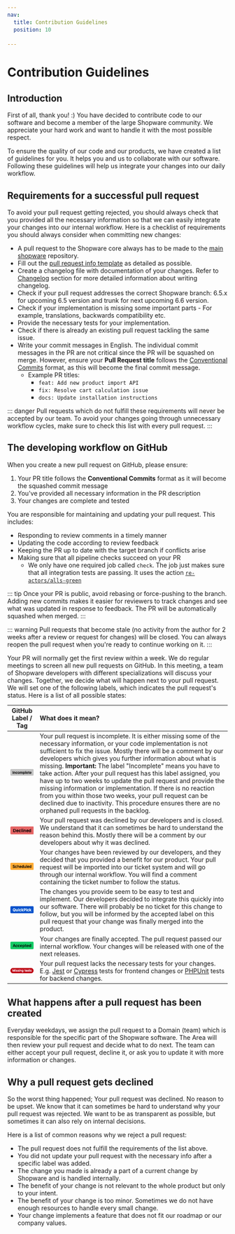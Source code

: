 ```yaml
---
nav:
  title: Contribution Guidelines
  position: 10

---
```


# Contribution Guidelines

## Introduction

First of all, thank you! :)
You have decided to contribute code to our software and become a member of the large Shopware community. We appreciate your hard work and want to handle it with the most possible respect.

To ensure the quality of our code and our products, we have created a list of guidelines for you. It helps you and us to collaborate with our software. Following these guidelines will help us integrate your changes into our daily workflow.

## Requirements for a successful pull request

To avoid your pull request getting rejected, you should always check that you provided all the necessary information so that we can easily integrate your changes into our internal workflow. Here is a checklist of requirements you should always consider when committing new changes:

* A pull request to the Shopware core always has to be made to the [main shopware](https://github.com/shopware/shopware) repository.
* Fill out the [pull request info template](https://github.com/shopware/shopware/blob/trunk/.github/PULL_REQUEST_TEMPLATE.md) as detailed as possible.
* Create a changelog file with documentation of your changes. Refer to [Changelog](https://github.com/shopware/shopware/blob/master/adr/2020-08-03-implement-new-changelog.md) section for more detailed information about writing changelog.
* Check if your pull request addresses the correct Shopware branch: 6.5.x for upcoming 6.5 version and trunk for next upcoming 6.6 version.
* Check if your implementation is missing some important parts - For example, translations, backwards compatibility etc.
* Provide the necessary tests for your implementation.
* Check if there is already an existing pull request tackling the same issue.
* Write your commit messages in English. The individual commit messages in the PR are not critical since the PR will be squashed on merge. However, ensure your **Pull Request title** follows the [Conventional Commits](https://www.conventionalcommits.org/) format, as this will become the final commit message.
  * Example PR titles:
    * `feat: Add new product import API`
    * `fix: Resolve cart calculation issue`
    * `docs: Update installation instructions`

::: danger
Pull requests which do not fulfill these requirements will never be accepted by our team. To avoid your changes going through unnecessary workflow cycles, make sure to check this list with every pull request.
:::

## The developing workflow on GitHub

When you create a new pull request on GitHub, please ensure:

1. Your PR title follows the **Conventional Commits** format as it will become the squashed commit message
2. You've provided all necessary information in the PR description
3. Your changes are complete and tested

You are responsible for maintaining and updating your pull request. This includes:

* Responding to review comments in a timely manner
* Updating the code according to review feedback
* Keeping the PR up to date with the target branch if conflicts arise
* Making sure that all pipeline checks succeed on your PR
  * We only have one required job called `check`. The job just makes sure that all integration tests are passing. It uses the action [`re-actors/alls-green`](https://github.com/re-actors/alls-green)

::: tip
Once your PR is public, avoid rebasing or force-pushing to the branch. Adding new commits makes it easier for reviewers to track changes and see what was updated in response to feedback. The PR will be automatically squashed when merged.
:::

::: warning
Pull requests that become stale (no activity from the author for 2 weeks after a review or request for changes) will be closed. You can always reopen the pull request when you're ready to continue working on it.
:::

Your PR will normally get the first review within a week. We do regular meetings to screen all new pull requests on GitHub. In this meeting, a team of Shopware developers with different specializations will discuss your changes. Together, we decide what will happen next to your pull request. We will set one of the following labels, which indicates the pull request's status. Here is a list of all possible states:

|                                  GitHub Label / Tag                                  | What does it mean? |
|:------------------------------------------------------------------------------------:| :--- |
|       ![GitHub label incomplete](../../../assets/github-label-incomplete.png)        | Your pull request is incomplete. It is either missing some of the necessary information, or your code implementation is not sufficient to fix the issue. Mostly there will be a comment by our developers which gives you further information about what is missing.   **Important:** The label "Incomplete" means you have to take action. After your pull request has this label assigned, you have up to two weeks to update the pull request and provide the missing information or implementation. If there is no reaction from you within those two weeks, your pull request can be declined due to inactivity. This procedure ensures there are no orphaned pull requests in the backlog. |
|         ![GitHub label declined](../../../assets/github-label-declined.png)          | Your pull request was declined by our developers and is closed. We understand that it can sometimes be hard to understand the reason behind this. Mostly there will be a comment by our developers about why it was declined. |
|        ![GitHub label scheduled](../../../assets/github-label-scheduled.png)         | Your changes have been reviewed by our developers, and they decided that you provided a benefit for our product. Your pull request will be imported into our ticket system and will go through our internal workflow. You will find a comment containing the ticket number to follow the status. |
|        ![GitHub label quickpick](../../../assets/github-label-quickpick.png)         | The changes you provide seem to be easy to test and implement. Our developers decided to integrate this quickly into our software. There will probably be no ticket for this change to follow, but you will be informed by the accepted label on this pull request that your change was finally merged into the product. |
|         ![GitHub label accepted](../../../assets/github-label-accepted.png)          | Your changes are finally accepted. The pull request passed our internal workflow. Your changes will be released with one of the next releases. |
|    ![GitHub label missing tests](../../../assets/github-label-missing-tests.png)     | Your pull request lacks the necessary tests for your changes. E.g. [Jest](../../../guides/plugins/plugins/testing/jest-admin) or [Cypress](../../../guides/plugins/plugins/testing/end-to-end-testing) tests for frontend changes or [PHPUnit](../../../guides/plugins/plugins/testing/php-unit) tests for backend changes. |

## What happens after a pull request has been created

Everyday weekdays, we assign the pull request to a Domain (team) which is responsible for the specific part of the Shopware software. The Area will then review your pull request and decide what to do next.
The team can either accept your pull request, decline it, or ask you to update it with more information or changes.

## Why a pull request gets declined

So the worst thing happened; Your pull request was declined. No reason to be upset. We know that it can sometimes be hard to understand why your pull request was rejected. We want to be as transparent as possible, but sometimes it can also rely on internal decisions.

Here is a list of common reasons why we reject a pull request:

* The pull request does not fulfill the requirements of the list above.
* You did not update your pull request with the necessary info after a specific label was added.
* The change you made is already a part of a current change by Shopware and is handled internally.
* The benefit of your change is not relevant to the whole product but only to your intent.
* The benefit of your change is too minor. Sometimes we do not have enough resources to handle every small change.
* Your change implements a feature that does not fit our roadmap or our company values.
